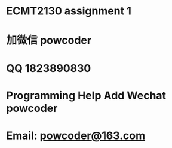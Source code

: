 # ECMT2130 assignment 1
# 加微信 powcoder

# QQ 1823890830

# Programming Help Add Wechat powcoder

# Email: powcoder@163.com

